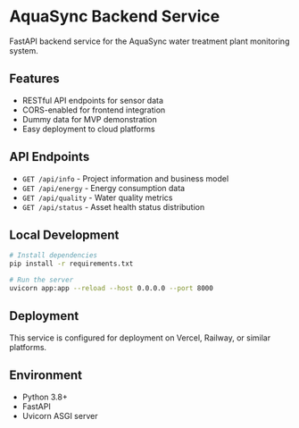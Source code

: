 # AquaSync Backend Service

FastAPI backend service for the AquaSync water treatment plant monitoring system.

## Features

- RESTful API endpoints for sensor data
- CORS-enabled for frontend integration
- Dummy data for MVP demonstration
- Easy deployment to cloud platforms

## API Endpoints

- `GET /api/info` - Project information and business model
- `GET /api/energy` - Energy consumption data
- `GET /api/quality` - Water quality metrics
- `GET /api/status` - Asset health status distribution

## Local Development

```bash
# Install dependencies
pip install -r requirements.txt

# Run the server
uvicorn app:app --reload --host 0.0.0.0 --port 8000
```

## Deployment

This service is configured for deployment on Vercel, Railway, or similar platforms.

## Environment

- Python 3.8+
- FastAPI
- Uvicorn ASGI server

